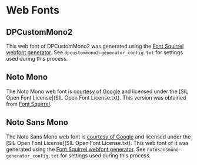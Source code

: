 # Web Fonts

## DPCustomMono2

This web font of DPCustomMono2 was generated using the
[Font Squirrel webfont generator](https://www.fontsquirrel.com/tools/webfont-generator).
See `dpcustommono2-generator_config.txt` for settings used during this process.

## Noto Mono

The Noto Mono web font is [courtesy of Google](https://www.google.com/get/noto/)
and licensed under the [SIL Open Font License](SIL Open Font License.txt).
This version was obtained from [Font Squirrel](https://www.fontsquirrel.com/fonts/noto-mono).

## Noto Sans Mono

The Noto Sans Mono web font is [courtesy of Google](https://www.google.com/get/noto/)
and licensed under the [SIL Open Font License](SIL Open Font License.txt).
This web font of it was generated using the
[Font Squirrel webfont generator](https://www.fontsquirrel.com/tools/webfont-generator).
See `notosansmono-generator_config.txt` for settings used during this process.
